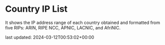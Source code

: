 # Country IP List

It shows the IP address range of each country obtained and formatted from five RIPs: ARIN, RIPE NCC, APNIC, LACNIC, and AfriNIC.

last updated: 2024-03-12T00:53:02+00:00
